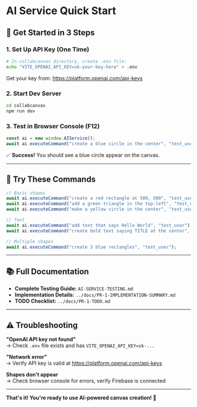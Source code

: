 # AI Service Quick Start

## 🚀 Get Started in 3 Steps

### 1. Set Up API Key (One Time)
```bash
# In collabcanvas directory, create .env file:
echo "VITE_OPENAI_API_KEY=sk-your-key-here" > .env
```
Get your key from: https://platform.openai.com/api-keys

### 2. Start Dev Server
```bash
cd collabcanvas
npm run dev
```

### 3. Test in Browser Console (F12)
```javascript
const ai = new window.AIService();
await ai.executeCommand("create a blue circle in the center", "test_user");
```

✅ **Success!** You should see a blue circle appear on the canvas.

---

## 🎨 Try These Commands

```javascript
// Basic shapes
await ai.executeCommand("create a red rectangle at 500, 500", "test_user");
await ai.executeCommand("add a green triangle in the top-left", "test_user");
await ai.executeCommand("make a yellow circle in the center", "test_user");

// Text
await ai.executeCommand("add text that says Hello World", "test_user");
await ai.executeCommand("create bold text saying TITLE at the center", "test_user");

// Multiple shapes
await ai.executeCommand("create 3 blue rectangles", "test_user");
```

---

## 📚 Full Documentation

- **Complete Testing Guide:** `AI-SERVICE-TESTING.md`
- **Implementation Details:** `../docs/PR-1-IMPLEMENTATION-SUMMARY.md`
- **TODO Checklist:** `../docs/PR-1-TODO.md`

---

## ⚠️ Troubleshooting

**"OpenAI API key not found"**  
→ Check `.env` file exists and has `VITE_OPENAI_API_KEY=sk-...`

**"Network error"**  
→ Verify API key is valid at https://platform.openai.com/api-keys

**Shapes don't appear**  
→ Check browser console for errors, verify Firebase is connected

---

**That's it! You're ready to use AI-powered canvas creation! 🎉**

